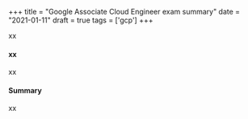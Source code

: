 +++
title = "Google Associate Cloud Engineer exam summary"
date = "2021-01-11"
draft = true
tags = ['gcp']
+++

xx

<!--more-->

#### xx

xx



#### Summary

xx
